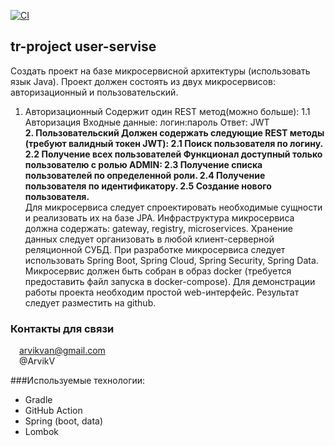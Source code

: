 [![CI](https://github.com/ArvikVan/user-service/actions/workflows/Createmain.yml/badge.svg?branch=master)](https://github.com/ArvikVan/user-service/actions/workflows/Createmain.yml)
## tr-project user-servise
Создать проект на базе микросервисной архитектуры (использовать язык
Java).
Проект должен состоять из двух микросервисов: авторизационный и
пользовательский.<br>
1. Авторизационный
   Содержит один REST метод(можно больше):
   1.1 Авторизация
   Входные данные: логин:пароль
   Ответ: JWT<br>
**2. Пользовательский
   Должен содержать следующие REST методы (требуют валидный токен
   JWT):
   2.1 Поиск пользователя по логину.
   2.2 Получение всех пользователей
   Функционал доступный только пользователю с ролью ADMIN:
   2.3 Получение списка пользователей по определенной роли.
   2.4 Получение пользователя по идентификатору.
   2.5 Создание нового пользователя.**
   <br>Для микросервиса следует спроектировать необходимые сущности и
   реализовать их на базе JPA. Инфраструктура микросервиса должна
   содержать: gateway, registry, microservices. Хранение данных следует
   организовать в любой клиент-серверной реляционной СУБД. При разработке
   микросервиса следует использовать Spring Boot, Spring Cloud, Spring Security,
   Spring Data. Микросервис должен быть собран в образ docker (требуется
   предоставить файл запуска в docker-compose). Для демонстрации работы
   проекта необходим простой web-интерфейс. Результат следует разместить на
   github.
### Контакты для связи<br>
<img src="https://img.icons8.com/clouds/100/000000/gmail-new.png" width="10"/> arvikvan@gmail.com<br>
<img src="https://img.icons8.com/color/100/000000/telegram-app--v2.png" width="10"/> @ArvikV

###Используемые технологии:
- Gradle
- GitHub Action
- Spring (boot, data)
- Lombok


